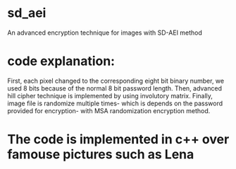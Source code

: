 # sd_aei
An advanced encryption technique for images with SD-AEI method
# code explanation: 
First, each pixel changed to the corresponding eight bit binary number, we used 8 bits because of the normal 8 bit password length. Then, advanced hill cipher technique is implemented by using involutory matrix. Finally, image file is randomize multiple times- which is depends on the password provided for encryption- with MSA randomization encryption method.
# The code is implemented in c++ over famouse pictures such as Lena
